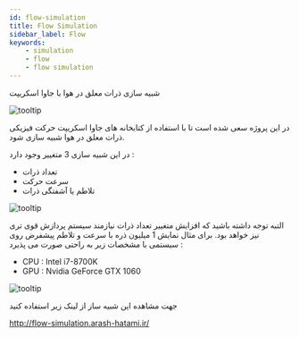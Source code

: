 ```yaml
---
id: flow-simulation
title: Flow Simulation
sidebar_label: Flow
keywords:
    - simulation
    - flow
    - flow simulation
---
```


شبیه سازی ذرات معلق در هوا با جاوا اسکریپت

![tooltip](/img/doc/13.webp)

در این پروژه سعی شده است تا با استفاده از کتابخانه های جاوا اسکریپت حرکت فیزیکی ذرات معلق در هوا شبیه سازی شود.

در این شبیه سازی 3 متغییر وجود دارد :

-   تعداد ذرات
-   سرعت حرکت
-   تلاطم یا آشفتگی ذرات

![tooltip](/img/doc/14.webp)

التبه توجه داشته باشید که افزایش متغییر تعداد ذرات نیازمند سیستم پردازش قوی تری نیز خواهد بود. برای مثال نمایش 1 میلیون ذره با سرعت و تلاطم پیشفرض روی سیستمی با مشخصات زیر به راحتی صورت می پذیرد :

-   CPU : Intel i7-8700K
-   GPU : Nvidia GeForce GTX 1060

![tooltip](/img/doc/15.webp)

جهت مشاهده این شبیه ساز از لینک زیر استفاده کنید

http://flow-simulation.arash-hatami.ir/
